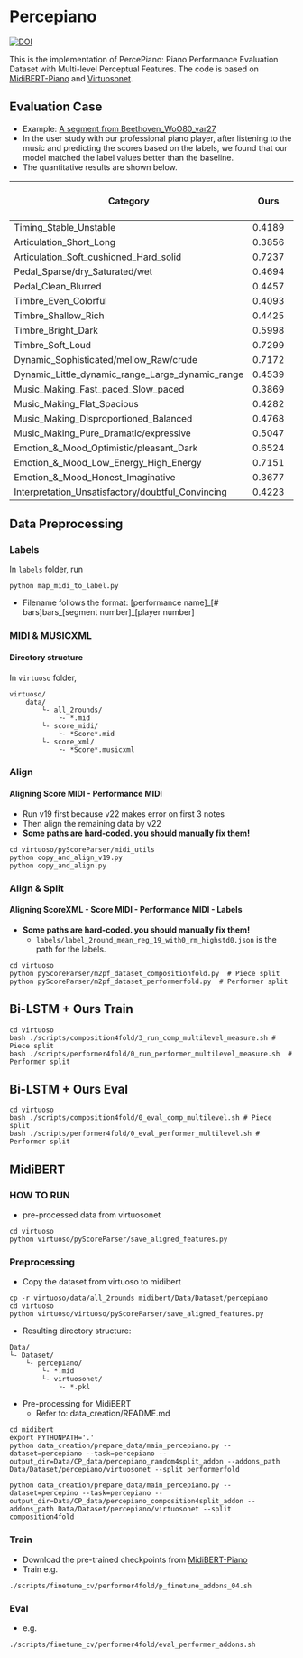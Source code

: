 # Percepiano
[![DOI](https://zenodo.org/badge/839203746.svg)](https://zenodo.org/doi/10.5281/zenodo.13269612)


This is the implementation of PercePiano: Piano Performance Evaluation Dataset with Multi-level Perceptual Features. The code is based on [MidiBERT-Piano](https://github.com/wazenmai/MIDI-BERT) and [Virtuosonet](https://github.com/jdasam/virtuosoNet).


## Evaluation Case

- Example: [A segment from Beethoven_WoO80_var27](examples/Beethoven_WoO80_var27_8bars_3_15.wav)
- In the user study with our professional piano player, after listening to the music and predicting the scores based on the labels, we found that our model matched the label values better than the baseline.
- The quantitative results are shown below.

| Category                                              | Ours   | Baseline (Bi-LSTM) | Label  |
|-------------------------------------------------------|--------|----------|--------|
| Timing_Stable_Unstable                                | 0.4189 | 0.4397   | 0.3429 |
| Articulation_Short_Long                               | 0.3856 | 0.4776   | 0.3143 |
| Articulation_Soft_cushioned_Hard_solid                | 0.7237 | 0.7403   | 0.7429 |
| Pedal_Sparse/dry_Saturated/wet                        | 0.4694 | 0.6018   | 0.4571 |
| Pedal_Clean_Blurred                                   | 0.4457 | 0.5265   | 0.4286 |
| Timbre_Even_Colorful                                  | 0.4093 | 0.4714   | 0.3143 |
| Timbre_Shallow_Rich                                   | 0.4425 | 0.5390   | 0.3714 |
| Timbre_Bright_Dark                                    | 0.5998 | 0.5854   | 0.6000 |
| Timbre_Soft_Loud                                      | 0.7299 | 0.7250   | 0.8000 |
| Dynamic_Sophisticated/mellow_Raw/crude                | 0.7172 | 0.7172   | 0.7143 |
| Dynamic_Little_dynamic_range_Large_dynamic_range      | 0.4539 | 0.5832   | 0.3714 |
| Music_Making_Fast_paced_Slow_paced                    | 0.3869 | 0.4457   | 0.3714 |
| Music_Making_Flat_Spacious                            | 0.4282 | 0.4883   | 0.4571 |
| Music_Making_Disproportioned_Balanced                 | 0.4768 | 0.5116   | 0.5429 |
| Music_Making_Pure_Dramatic/expressive                 | 0.5047 | 0.5815   | 0.5143 |
| Emotion_&_Mood_Optimistic/pleasant_Dark               | 0.6524 | 0.6256   | 0.7143 |
| Emotion_&_Mood_Low_Energy_High_Energy                 | 0.7151 | 0.7362   | 0.7429 |
| Emotion_&_Mood_Honest_Imaginative                     | 0.3677 | 0.4279   | 0.4000 |
| Interpretation_Unsatisfactory/doubtful_Convincing     | 0.4223 | 0.4635   | 0.4000 |


## Data Preprocessing

### Labels
In `labels` folder, run
```
python map_midi_to_label.py
```
- Filename follows the format: [performance name]\_[# bars]bars\_[segment number]_[player number]

### MIDI & MUSICXML

#### Directory structure
In `virtuoso` folder,
```
virtuoso/
    data/
        └- all_2rounds/
            └- *.mid
        └- score_midi/
            └- *Score*.mid
        └- score_xml/
            └- *Score*.musicxml
```

### Align

#### Aligning Score MIDI - Performance MIDI
- Run v19 first because v22 makes error on first 3 notes
- Then align the remaining data by v22
- **Some paths are hard-coded. you should manually fix them!**
```
cd virtuoso/pyScoreParser/midi_utils
python copy_and_align_v19.py
python copy_and_align.py
```

### Align & Split 

#### Aligning ScoreXML - Score MIDI - Performance MIDI - Labels
- **Some paths are hard-coded. you should manually fix them!**
    - `labels/label_2round_mean_reg_19_with0_rm_highstd0.json` is the path for the labels.
```
cd virtuoso
python pyScoreParser/m2pf_dataset_compositionfold.py  # Piece split
python pyScoreParser/m2pf_dataset_performerfold.py  # Performer split
```

## Bi-LSTM + Ours Train
```
cd virtuoso
bash ./scripts/composition4fold/3_run_comp_multilevel_measure.sh # Piece split
bash ./scripts/performer4fold/0_run_performer_multilevel_measure.sh  # Performer split
```
## Bi-LSTM + Ours Eval
```
cd virtuoso
bash ./scripts/composition4fold/0_eval_comp_multilevel.sh # Piece split
bash ./scripts/performer4fold/0_eval_performer_multilevel.sh # Performer split
```

## MidiBERT

### HOW TO RUN
- pre-processed data from virtuosonet
```
cd virtuoso
python virtuoso/pyScoreParser/save_aligned_features.py
```

### Preprocessing

- Copy the dataset from virtuoso to midibert
```
cp -r virtuoso/data/all_2rounds midibert/Data/Dataset/percepiano
cd virtuoso
python virtuoso/virtuoso/pyScoreParser/save_aligned_features.py
```

- Resulting directory structure: 
```
Data/
└- Dataset/
    └- percepiano/
        └- *.mid
        └- virtuosonet/
            └- *.pkl
```

- Pre-processing for MidiBERT
    - Refer to: data_creation/README.md
```
cd midibert
export PYTHONPATH='.'
python data_creation/prepare_data/main_percepiano.py --dataset=percepiano --task=percepiano --output_dir=Data/CP_data/percepiano_random4split_addon --addons_path Data/Dataset/percepiano/virtuosonet --split performerfold

python data_creation/prepare_data/main_percepiano.py --dataset=percepino --task=percepiano --output_dir=Data/CP_data/percepiano_composition4split_addon --addons_path Data/Dataset/percepiano/virtuosonet --split composition4fold
```

### Train
- Download the pre-trained checkpoints from [MidiBERT-Piano](https://github.com/wazenmai/MIDI-BERT)
- Train e.g.
```
./scripts/finetune_cv/performer4fold/p_finetune_addons_04.sh
```
### Eval
- e.g.
```
./scripts/finetune_cv/performer4fold/eval_performer_addons.sh
```
